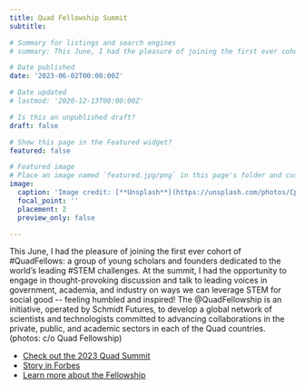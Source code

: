 ```yaml
---
title: Quad Fellowship Summit
subtitle:

# Summary for listings and search engines
# summary: This June, I had the pleasure of joining the first ever cohort of #QuadFellows: a group of young scholars and founders dedicated to the world’s leading STEM challenges. At the summit, I had the opportunity to engage in thought-provoking discussion and talk to leading voices in government, academia, and industry on ways we can leverage STEM for social good -- feeling humbled and inspired! The @QuadFellowship is an initiative, operated by Schmidt Futures, to develop a global network of scientists and technologists committed to advancing collaborations in the private, public, and academic sectors in each of the Quad countries. (photos: c/o Quad Fellowship)

# Date published
date: '2023-06-02T00:00:00Z'

# Date updated
# lastmod: '2020-12-13T00:00:00Z'

# Is this an unpublished draft?
draft: false

# Show this page in the Featured widget?
featured: false

# Featured image
# Place an image named `featured.jpg/png` in this page's folder and customize its options here.
image:
  caption: 'Image credit: [**Unsplash**](https://unsplash.com/photos/CpkOjOcXdUY)'
  focal_point: ''
  placement: 2
  preview_only: false

---
```


This June, I had the pleasure of joining the first ever cohort of #QuadFellows: a group of young scholars and founders dedicated to the world’s leading #STEM challenges. At the summit, I had the opportunity to engage in thought-provoking discussion and talk to leading voices in government, academia, and industry on ways we can leverage STEM for social good -- feeling humbled and inspired! The @QuadFellowship is an initiative, operated by Schmidt Futures, to develop a global network of scientists and technologists committed to advancing collaborations in the private, public, and academic sectors in each of the Quad countries. (photos: c/o Quad Fellowship)

- [Check out the 2023 Quad Summit](https://www.linkedin.com/posts/studymelbourne_2023-quad-fellowship-summit-activity-7075261128079011840-q8TP?utm_source=share&utm_medium=member_desktop)
- [Story in Forbes](https://www.forbes.com/sites/michaeltnietzel/2022/12/27/inaugural-50000-quad-fellowships-awarded-to-25-american-students/?sh=44bf1005a360)
- [Learn more about the Fellowship](https://www.quadfellowship.org/)
